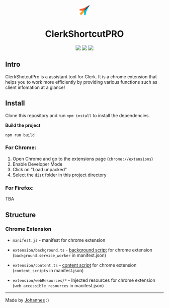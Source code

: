 <div align="center">
<img src="src/assets//icons//color/32.png" alt="logo"/>
<h1>ClerkShortcutPRO<br/></h1>

![](https://img.shields.io/badge/React-61DAFB?style=flat-square&logo=react&logoColor=black)
![](https://img.shields.io/badge/Typescript-3178C6?style=flat-square&logo=typescript&logoColor=white)
![](https://badges.aleen42.com/src/vitejs.svg)
</div>

## Intro <a name="intro"></a>

ClerkShotcutPro is a assistant tool for Clerk. It is a chrome extension that helps you to work more efficiently by providing various functions such as client infomation at a glance!

## Install <a name="install"></a>
Clone this repository and run `npm install` to install the dependencies.

**Build the project**
`````
npm run build
`````

### For Chrome: <a name="chrome"></a>

1. Open Chrome and go to the extensions page (`chrome://extensions`)
2. Enable Developer Mode
3. Click on "Load unpacked"
4. Select the `dist` folder in this project directory

### For Firefox: <a name="firefox"></a>

TBA

## Structure <a name="structure"></a>

### Chrome Extension <a name="chrome-extension"></a>

- `manifest.js` - manifest for chrome extension
- `extension/background.ts` - [background script](https://developer.chrome.com/docs/extensions/mv3/background_pages/) for chrome
  extension (`background.service_worker` in
  manifest.json)
- `extension/content.ts` - [content script](https://developer.chrome.com/docs/extensions/mv3/content_scripts/) for chrome
  extension (`content_scripts` in manifest.json)

- `extension/webResources/*` - Injected resources for chrome extension (`web_accessible_resources` in manifest.json)

---

Made by [Johannes](https://github.com/johannes67890) :)